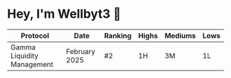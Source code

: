 # Hey, I'm Wellbyt3 👋


| Protocol | Date | Ranking | Highs | Mediums | Lows |
|----------|------|---------|-------|---------|------|
| Gamma Liquidity Management | February 2025 | #2 | 1H | 3M | 1L |
